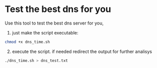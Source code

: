 # Test the best dns for you

Use this tool to test the best dns server for you, 

1. just make the script executable:

```bash
chmod +x dns_time.sh
```

2. execute the script. if needed redirect the output for further analisys

```bash
./dns_time.sh > dns_test.txt
```